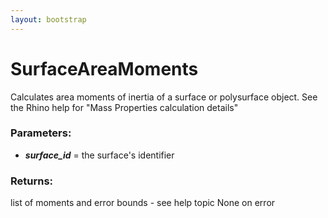 ```yaml
---
layout: bootstrap
---
```


# SurfaceAreaMoments

Calculates area moments of inertia of a surface or polysurface object.
        See the Rhino help for "Mass Properties calculation details"
        

### Parameters:

- ***surface_id*** = the surface's identifier
        

### Returns:


list of moments and error bounds - see help topic
None on error
        
